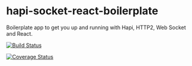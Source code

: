 # hapi-socket-react-boilerplate
Boilerplate app to get you up and running with Hapi, HTTP2, Web Socket and React.

[![Build Status](https://travis-ci.org/blairg/hapi-socket-react-boilerplate.svg?branch=setting-up-boilerplate)](https://travis-ci.org/blairg/hapi-socket-react-boilerplate)

[![Coverage Status](https://coveralls.io/repos/github/blairg/hapi-socket-react-boilerplate/badge.svg?branch=setting-up-boilerplate)](https://coveralls.io/github/blairg/hapi-socket-react-boilerplate?branch=setting-up-boilerplate)